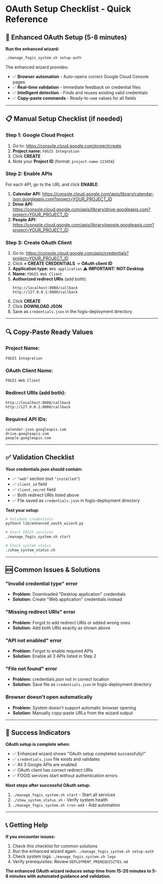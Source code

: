 # OAuth Setup Checklist - Quick Reference

## 🚀 Enhanced OAuth Setup (5-8 minutes)

**Run the enhanced wizard:**
```bash
./manage_fogis_system.sh setup-auth
```

The enhanced wizard provides:
- ✅ **Browser automation** - Auto-opens correct Google Cloud Console pages
- ✅ **Real-time validation** - Immediate feedback on credential files
- ✅ **Intelligent detection** - Finds and reuses existing valid credentials
- ✅ **Copy-paste commands** - Ready-to-use values for all fields

---

## 📋 Manual Setup Checklist (if needed)

### **Step 1: Google Cloud Project**
1. Go to: https://console.cloud.google.com/projectcreate
2. **Project name:** `FOGIS Integration`
3. Click **CREATE**
4. Note your **Project ID** (format: `project-name-123456`)

### **Step 2: Enable APIs**
For each API, go to the URL and click **ENABLE**:

1. **Calendar API:** https://console.cloud.google.com/apis/library/calendar-json.googleapis.com?project=YOUR_PROJECT_ID
2. **Drive API:** https://console.cloud.google.com/apis/library/drive.googleapis.com?project=YOUR_PROJECT_ID
3. **People API:** https://console.cloud.google.com/apis/library/people.googleapis.com?project=YOUR_PROJECT_ID

### **Step 3: Create OAuth Client**
1. Go to: https://console.cloud.google.com/apis/credentials?project=YOUR_PROJECT_ID
2. Click **+ CREATE CREDENTIALS** → **OAuth client ID**
3. **Application type:** `Web application` ⚠️ **IMPORTANT: NOT Desktop**
4. **Name:** `FOGIS Web Client`
5. **Authorized redirect URIs** (add both):
   ```
   http://localhost:8080/callback
   http://127.0.0.1:8080/callback
   ```
6. Click **CREATE**
7. Click **DOWNLOAD JSON**
8. Save as `credentials.json` in the fogis-deployment directory

---

## 🔍 Copy-Paste Ready Values

### **Project Name:**
```
FOGIS Integration
```

### **OAuth Client Name:**
```
FOGIS Web Client
```

### **Redirect URIs (add both):**
```
http://localhost:8080/callback
http://127.0.0.1:8080/callback
```

### **Required API IDs:**
```
calendar-json.googleapis.com
drive.googleapis.com
people.googleapis.com
```

---

## ✅ Validation Checklist

**Your credentials.json should contain:**
- ✅ `"web"` section (not `"installed"`)
- ✅ `client_id` field
- ✅ `client_secret` field
- ✅ Both redirect URIs listed above
- ✅ File saved as `credentials.json` in fogis-deployment directory

**Test your setup:**
```bash
# Validate credentials
python3 lib/enhanced_oauth_wizard.py

# Start FOGIS services
./manage_fogis_system.sh start

# Check system status
./show_system_status.sh
```

---

## 🆘 Common Issues & Solutions

### **"Invalid credential type" error**
- **Problem:** Downloaded "Desktop application" credentials
- **Solution:** Create "Web application" credentials instead

### **"Missing redirect URIs" error**
- **Problem:** Forgot to add redirect URIs or added wrong ones
- **Solution:** Add both URIs exactly as shown above

### **"API not enabled" error**
- **Problem:** Forgot to enable required APIs
- **Solution:** Enable all 3 APIs listed in Step 2

### **"File not found" error**
- **Problem:** credentials.json not in correct location
- **Solution:** Save file as `credentials.json` in fogis-deployment directory

### **Browser doesn't open automatically**
- **Problem:** System doesn't support automatic browser opening
- **Solution:** Manually copy-paste URLs from the wizard output

---

## 🎯 Success Indicators

**OAuth setup is complete when:**
- ✅ Enhanced wizard shows "OAuth setup completed successfully!"
- ✅ `credentials.json` file exists and validates
- ✅ All 3 Google APIs are enabled
- ✅ OAuth client has correct redirect URIs
- ✅ FOGIS services start without authentication errors

**Next steps after successful OAuth setup:**
1. `./manage_fogis_system.sh start` - Start all services
2. `./show_system_status.sh` - Verify system health
3. `./manage_fogis_system.sh cron-add` - Add automation

---

## 📞 Getting Help

**If you encounter issues:**
1. Check this checklist for common solutions
2. Run the enhanced wizard again: `./manage_fogis_system.sh setup-auth`
3. Check system logs: `./manage_fogis_system.sh logs`
4. Verify prerequisites: Review `DEPLOYMENT_PREREQUISITES.md`

**The enhanced OAuth wizard reduces setup time from 15-20 minutes to 5-8 minutes with automated guidance and validation.**
